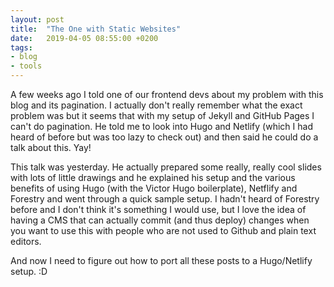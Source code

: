 ```yaml
---
layout: post
title:  "The One with Static Websites"
date:   2019-04-05 08:55:00 +0200
tags: 
- blog
- tools
---
```


A few weeks ago I told one of our frontend devs about my problem with this blog and its pagination. I actually don't really remember what the exact problem was but it seems that with my setup of Jekyll and GitHub Pages I can't do pagination. He told me to look into Hugo and Netlify (which I had heard of before but was too  lazy to check out) and then said he could do a talk about this. Yay!

This talk was yesterday. He actually prepared some really, really cool slides with lots of little drawings and he explained his setup and the various benefits of using Hugo (with the Victor Hugo boilerplate), Netflify and Forestry and went through a quick sample setup. I hadn't heard of Forestry before and I don't think it's something I would use, but I love the idea of having a CMS that can actually commit (and thus deploy) changes when you want to use this with people who are not used to Github and plain text editors.

And now I need to figure out how to port all these posts to a Hugo/Netlify setup. :D
